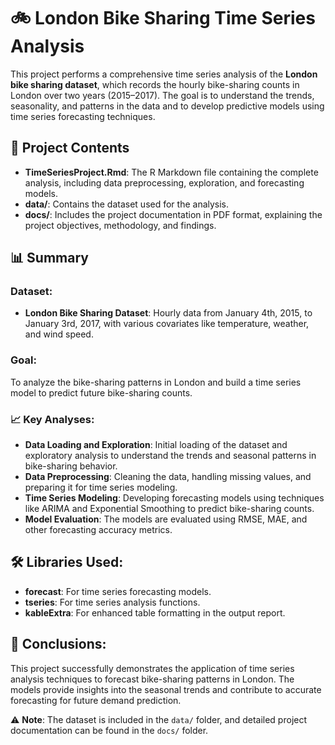 # 🚲 London Bike Sharing Time Series Analysis

This project performs a comprehensive time series analysis of the **London bike sharing dataset**, which records the hourly bike-sharing counts in London over two years (2015–2017). The goal is to understand the trends, seasonality, and patterns in the data and to develop predictive models using time series forecasting techniques.

## 📁 Project Contents

- **TimeSeriesProject.Rmd**: The R Markdown file containing the complete analysis, including data preprocessing, exploration, and forecasting models.
- **data/**: Contains the dataset used for the analysis.
- **docs/**: Includes the project documentation in PDF format, explaining the project objectives, methodology, and findings.

## 📊 Summary

### Dataset:
- **London Bike Sharing Dataset**: Hourly data from January 4th, 2015, to January 3rd, 2017, with various covariates like temperature, weather, and wind speed.
  
### Goal:
To analyze the bike-sharing patterns in London and build a time series model to predict future bike-sharing counts.

### 📈 Key Analyses:
- **Data Loading and Exploration**: Initial loading of the dataset and exploratory analysis to understand the trends and seasonal patterns in bike-sharing behavior.
- **Data Preprocessing**: Cleaning the data, handling missing values, and preparing it for time series modeling.
- **Time Series Modeling**: Developing forecasting models using techniques like ARIMA and Exponential Smoothing to predict bike-sharing counts.
- **Model Evaluation**: The models are evaluated using RMSE, MAE, and other forecasting accuracy metrics.

## 🛠️ Libraries Used:
- **forecast**: For time series forecasting models.
- **tseries**: For time series analysis functions.
- **kableExtra**: For enhanced table formatting in the output report.

## 📌 Conclusions:
This project successfully demonstrates the application of time series analysis techniques to forecast bike-sharing patterns in London. The models provide insights into the seasonal trends and contribute to accurate forecasting for future demand prediction.

⚠️ **Note**: The dataset is included in the `data/` folder, and detailed project documentation can be found in the `docs/` folder.
